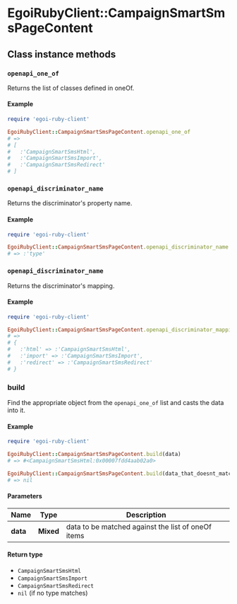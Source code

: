 # EgoiRubyClient::CampaignSmartSmsPageContent

## Class instance methods

### `openapi_one_of`

Returns the list of classes defined in oneOf.

#### Example

```ruby
require 'egoi-ruby-client'

EgoiRubyClient::CampaignSmartSmsPageContent.openapi_one_of
# =>
# [
#   :'CampaignSmartSmsHtml',
#   :'CampaignSmartSmsImport',
#   :'CampaignSmartSmsRedirect'
# ]
```

### `openapi_discriminator_name`

Returns the discriminator's property name.

#### Example

```ruby
require 'egoi-ruby-client'

EgoiRubyClient::CampaignSmartSmsPageContent.openapi_discriminator_name
# => :'type'
```

### `openapi_discriminator_name`

Returns the discriminator's mapping.

#### Example

```ruby
require 'egoi-ruby-client'

EgoiRubyClient::CampaignSmartSmsPageContent.openapi_discriminator_mapping
# =>
# {
#   :'html' => :'CampaignSmartSmsHtml',
#   :'import' => :'CampaignSmartSmsImport',
#   :'redirect' => :'CampaignSmartSmsRedirect'
# }
```

### build

Find the appropriate object from the `openapi_one_of` list and casts the data into it.

#### Example

```ruby
require 'egoi-ruby-client'

EgoiRubyClient::CampaignSmartSmsPageContent.build(data)
# => #<CampaignSmartSmsHtml:0x00007fdd4aab02a0>

EgoiRubyClient::CampaignSmartSmsPageContent.build(data_that_doesnt_match)
# => nil
```

#### Parameters

| Name | Type | Description |
| ---- | ---- | ----------- |
| **data** | **Mixed** | data to be matched against the list of oneOf items |

#### Return type

- `CampaignSmartSmsHtml`
- `CampaignSmartSmsImport`
- `CampaignSmartSmsRedirect`
- `nil` (if no type matches)

